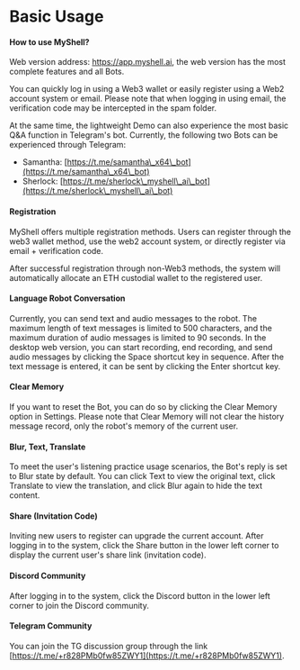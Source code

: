 # Basic Usage

#### How to use MyShell?

Web version address: https://app.myshell.ai, the web version has the most complete features and all Bots.

You can quickly log in using a Web3 wallet or easily register using a Web2 account system or email. Please note that when logging in using email, the verification code may be intercepted in the spam folder.

At the same time, the lightweight Demo can also experience the most basic Q&A function in Telegram's bot. Currently, the following two Bots can be experienced through Telegram:

* Samantha: [https://t.me/samantha\_x64\_bot](https://t.me/samantha\_x64\_bot)
* Sherlock: [https://t.me/sherlock\_myshell\_ai\_bot](https://t.me/sherlock\_myshell\_ai\_bot)

#### Registration

MyShell offers multiple registration methods. Users can register through the web3 wallet method, use the web2 account system, or directly register via email + verification code.

After successful registration through non-Web3 methods, the system will automatically allocate an ETH custodial wallet to the registered user.

#### Language Robot Conversation

Currently, you can send text and audio messages to the robot. The maximum length of text messages is limited to 500 characters, and the maximum duration of audio messages is limited to 90 seconds. In the desktop web version, you can start recording, end recording, and send audio messages by clicking the Space shortcut key in sequence. After the text message is entered, it can be sent by clicking the Enter shortcut key.

#### Clear Memory

If you want to reset the Bot, you can do so by clicking the Clear Memory option in Settings. Please note that Clear Memory will not clear the history message record, only the robot's memory of the current user.

#### Blur, Text, Translate

To meet the user's listening practice usage scenarios, the Bot's reply is set to Blur state by default. You can click Text to view the original text, click Translate to view the translation, and click Blur again to hide the text content.

#### Share (Invitation Code)

Inviting new users to register can upgrade the current account. After logging in to the system, click the Share button in the lower left corner to display the current user's share link (invitation code).

#### Discord Community

After logging in to the system, click the Discord button in the lower left corner to join the Discord community.

#### Telegram Community

You can join the TG discussion group through the link [https://t.me/+r828PMb0fw85ZWY1](https://t.me/+r828PMb0fw85ZWY1).